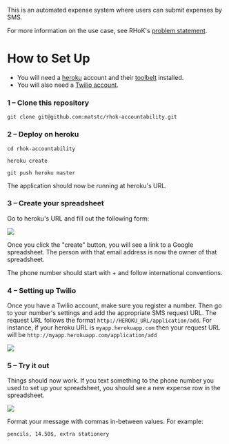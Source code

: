 This is an automated expense system where users can submit expenses by SMS.

For more information on the use case, see RHoK's [problem statement](www.rhok.org/problems/accountability).

# How to Set Up
- You will need a [heroku](http://heroku.com) account and their [toolbelt](https://devcenter.heroku.com/articles/quickstart) installed.
- You will also need a [Twilio account](https://www.twilio.com/).

### 1 – Clone this repository

  `git clone git@github.com:matstc/rhok-accountability.git`

### 2 – Deploy on heroku

  `cd rhok-accountability`

  `heroku create`

  `git push heroku master`

The application should now be running at heroku's URL.

### 3 – Create your spreadsheet

Go to heroku's URL and fill out the following form:

![](rhok-accountability/blob/master/public/images/spreadsheet-screenshot.png)

Once you click the "create" button, you will see a link to a Google spreadsheet. The person with that email address is now the owner of that spreadsheet.

The phone number should start with + and follow international conventions.

### 4 – Setting up Twilio
Once you have a Twilio account, make sure you register a number. Then go to your number's settings and add the appropriate SMS request URL. The request URL follows the format `http://HEROKU_URL/application/add`. For instance, if your heroku URL is `myapp.herokuapp.com` then your request URL will be `http://myapp.herokuapp.com/application/add`

![](rhok-accountability/blob/master/public/images/twilio-setup.png)

### 5 – Try it out
Things should now work. If you text something to the phone number you used to set up your spreadsheet, you should see a new expense row in the spreadsheet.

![](rhok-accountability/blob/master/public/images/spreadsheet-screenshot.png)

Format your message with commas in-between values. For example:

`pencils, 14.50$, extra stationery`

